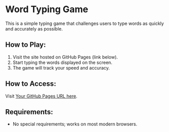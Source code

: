 # Word Typing Game

This is a simple typing game that challenges users to type words as quickly and accurately as possible.

## How to Play:
1. Visit the site hosted on GitHub Pages (link below).
2. Start typing the words displayed on the screen.
3. The game will track your speed and accuracy.

## How to Access:
Visit <a href="https://moadvi.github.io/WordTyping/" target="_blank">Your GitHub Pages URL here</a>.

## Requirements:
- No special requirements; works on most modern browsers.
